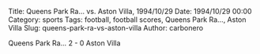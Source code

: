 Title: Queens Park Ra… vs. Aston Villa, 1994/10/29
Date: 1994/10/29 00:00
Category: sports
Tags: football, football scores, Queens Park Ra…, Aston Villa
Slug: queens-park-ra-vs-aston-villa
Author: carbonero


Queens Park Ra… 2 - 0 Aston Villa
